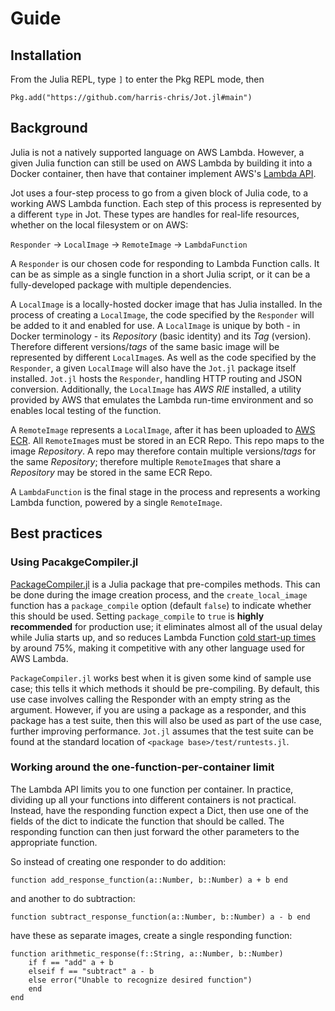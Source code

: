 # Guide

## Installation
From the Julia REPL, type `]` to enter the Pkg REPL mode, then
```
Pkg.add("https://github.com/harris-chris/Jot.jl#main")
```

## Background
Julia is not a natively supported language on AWS Lambda. However, a given Julia function can still be used on AWS Lambda by building it into a Docker container, then have that container implement AWS's [Lambda API](https://docs.aws.amazon.com/lambda/latest/dg/runtimes-api.html). 

Jot uses a four-step process to go from a given block of Julia code, to a working AWS Lambda function. Each step of this process is represented by a different `type` in Jot. These types are handles for real-life resources, whether on the local filesystem or on AWS:

`Responder` -> `LocalImage` -> `RemoteImage` -> `LambdaFunction`

A `Responder` is our chosen code for responding to Lambda Function calls. It can be as simple as a single function in a short Julia script, or it can be a fully-developed package with multiple dependencies.

A `LocalImage` is a locally-hosted docker image that has Julia installed. In the process of creating a `LocalImage`, the code specified by the `Responder` will be added to it and enabled for use. A `LocalImage` is unique by both - in Docker terminology - its *Repository* (basic identity) and its *Tag* (version). Therefore different versions/*tags* of the same basic image will be represented by different `LocalImage`s. As well as the code specified by the `Responder`, a given `LocalImage` will also have the `Jot.jl` package itself installed. `Jot.jl` hosts the `Responder`, handling HTTP routing and JSON conversion. Additionally, the `LocalImage` has *AWS RIE* installed, a utility provided by AWS that emulates the Lambda run-time environment and so enables local testing of the function.

A `RemoteImage` represents a `LocalImage`, after it has been uploaded to [AWS ECR](https://aws.amazon.com/ecr/). All `RemoteImage`s must be stored in an ECR Repo. This repo maps to the image *Repository*. A repo may therefore contain multiple versions/*tags* for the same *Repository*; therefore multiple `RemoteImage`s that share a *Repository* may be stored in the same ECR Repo.

A `LambdaFunction` is the final stage in the process and represents a working Lambda function, powered by a single `RemoteImage`.

## Best practices

### Using PacakgeCompiler.jl
[PackageCompiler.jl](https://github.com/JuliaLang/PackageCompiler.jl) is a Julia package that pre-compiles methods. This can be done during the image creation process, and the `create_local_image` function has a `package_compile` option (default `false`) to indicate whether this should be used. Setting `package_compile` to `true` is **highly recommended** for production use; it eliminates almost all of the usual delay while Julia starts up, and so reduces Lambda Function [cold start-up times](https://aws.amazon.com/blogs/compute/operating-lambda-performance-optimization-part-1/) by around 75%, making it competitive with any other language used for AWS Lambda.

`PackageCompiler.jl` works best when it is given some kind of sample use case; this tells it which methods it should be pre-compiling. By default, this use case involves calling the Responder with an empty string as the argument. However, if you are using a package as a responder, and this package has a test suite, then this will also be used as part of the use case, further improving performance. `Jot.jl` assumes that the test suite can be found at the standard location of `<package base>/test/runtests.jl`.

### Working around the one-function-per-container limit
The Lambda API limits you to one function per container. In practice, dividing up all your functions into different containers is not practical. Instead, have the responding function expect a Dict, then use one of the fields of the dict to indicate the function that should be called. The responding function can then just forward the other parameters to the appropriate function. 

So instead of creating one responder to do addition:

`function add_response_function(a::Number, b::Number) a + b end`

and another to do subtraction:

`function subtract_response_function(a::Number, b::Number) a - b end`

have these as separate images, create a single responding function:
```
function arithmetic_response(f::String, a::Number, b::Number) 
    if f == "add" a + b 
    elseif f == "subtract" a - b
    else error("Unable to recognize desired function")
    end
end
```
